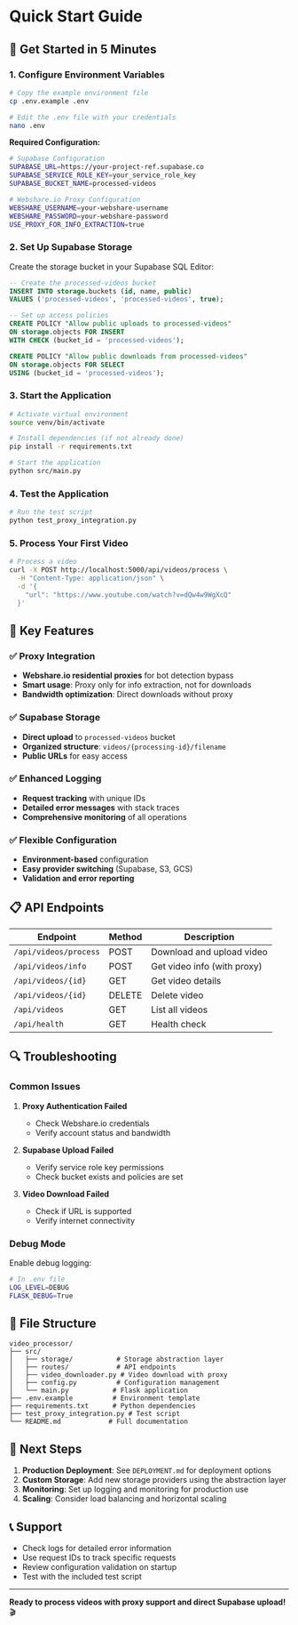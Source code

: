 # Quick Start Guide

## 🚀 Get Started in 5 Minutes

### 1. Configure Environment Variables

```bash
# Copy the example environment file
cp .env.example .env

# Edit the .env file with your credentials
nano .env
```

**Required Configuration:**

```bash
# Supabase Configuration
SUPABASE_URL=https://your-project-ref.supabase.co
SUPABASE_SERVICE_ROLE_KEY=your_service_role_key
SUPABASE_BUCKET_NAME=processed-videos

# Webshare.io Proxy Configuration
WEBSHARE_USERNAME=your-webshare-username
WEBSHARE_PASSWORD=your-webshare-password
USE_PROXY_FOR_INFO_EXTRACTION=true
```

### 2. Set Up Supabase Storage

Create the storage bucket in your Supabase SQL Editor:

```sql
-- Create the processed-videos bucket
INSERT INTO storage.buckets (id, name, public) 
VALUES ('processed-videos', 'processed-videos', true);

-- Set up access policies
CREATE POLICY "Allow public uploads to processed-videos" 
ON storage.objects FOR INSERT 
WITH CHECK (bucket_id = 'processed-videos');

CREATE POLICY "Allow public downloads from processed-videos" 
ON storage.objects FOR SELECT 
USING (bucket_id = 'processed-videos');
```

### 3. Start the Application

```bash
# Activate virtual environment
source venv/bin/activate

# Install dependencies (if not already done)
pip install -r requirements.txt

# Start the application
python src/main.py
```

### 4. Test the Application

```bash
# Run the test script
python test_proxy_integration.py
```

### 5. Process Your First Video

```bash
# Process a video
curl -X POST http://localhost:5000/api/videos/process \
  -H "Content-Type: application/json" \
  -d '{
    "url": "https://www.youtube.com/watch?v=dQw4w9WgXcQ"
  }'
```

## 🔧 Key Features

### ✅ Proxy Integration
- **Webshare.io residential proxies** for bot detection bypass
- **Smart usage**: Proxy only for info extraction, not for downloads
- **Bandwidth optimization**: Direct downloads without proxy

### ✅ Supabase Storage
- **Direct upload** to `processed-videos` bucket
- **Organized structure**: `videos/{processing-id}/filename`
- **Public URLs** for easy access

### ✅ Enhanced Logging
- **Request tracking** with unique IDs
- **Detailed error messages** with stack traces
- **Comprehensive monitoring** of all operations

### ✅ Flexible Configuration
- **Environment-based** configuration
- **Easy provider switching** (Supabase, S3, GCS)
- **Validation and error reporting**

## 📋 API Endpoints

| Endpoint | Method | Description |
|----------|--------|-------------|
| `/api/videos/process` | POST | Download and upload video |
| `/api/videos/info` | POST | Get video info (with proxy) |
| `/api/videos/{id}` | GET | Get video details |
| `/api/videos/{id}` | DELETE | Delete video |
| `/api/videos` | GET | List all videos |
| `/api/health` | GET | Health check |

## 🔍 Troubleshooting

### Common Issues

1. **Proxy Authentication Failed**
   - Check Webshare.io credentials
   - Verify account status and bandwidth

2. **Supabase Upload Failed**
   - Verify service role key permissions
   - Check bucket exists and policies are set

3. **Video Download Failed**
   - Check if URL is supported
   - Verify internet connectivity

### Debug Mode

Enable debug logging:

```bash
# In .env file
LOG_LEVEL=DEBUG
FLASK_DEBUG=True
```

## 📁 File Structure

```
video_processor/
├── src/
│   ├── storage/           # Storage abstraction layer
│   ├── routes/            # API endpoints
│   ├── video_downloader.py # Video download with proxy
│   ├── config.py          # Configuration management
│   └── main.py           # Flask application
├── .env.example          # Environment template
├── requirements.txt      # Python dependencies
├── test_proxy_integration.py # Test script
└── README.md            # Full documentation
```

## 🎯 Next Steps

1. **Production Deployment**: See `DEPLOYMENT.md` for deployment options
2. **Custom Storage**: Add new storage providers using the abstraction layer
3. **Monitoring**: Set up logging and monitoring for production use
4. **Scaling**: Consider load balancing and horizontal scaling

## 📞 Support

- Check logs for detailed error information
- Use request IDs to track specific requests
- Review configuration validation on startup
- Test with the included test script

---

**Ready to process videos with proxy support and direct Supabase upload!** 🎬

